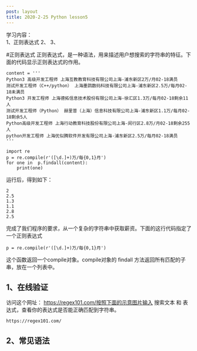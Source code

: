 ```yaml
---
post: layout
title: 2020-2-25 Python lesson5
---
```

学习内容：<br>
1、正则表达式
2、
3、


#正则表达式
正则表达式，是一种语法，用来描述用户想搜索的字符串的特征。下面的代码显示正则表达式的作用。

	content = '''
	Python3 高级开发工程师 上海互教教育科技有限公司上海-浦东新区2万/月02-18满员
	测试开发工程师（C++/python） 上海墨鹍数码科技有限公司上海-浦东新区2.5万/每月02-18未满员
	Python3 开发工程师 上海德拓信息技术股份有限公司上海-徐汇区1.3万/每月02-18剩余11人
	测试开发工程师（Python） 赫里普（上海）信息科技有限公司上海-浦东新区1.1万/每月02-18剩余5人
	Python高级开发工程师 上海行动教育科技股份有限公司上海-闵行区2.8万/月02-18剩余255人
	python开发工程师 上海优似腾软件开发有限公司上海-浦东新区2.5万/每月02-18满员
	'''
	
	import re
	p = re.compile(r'([\d.]+)万/每{0,1}月')
	for one in  p.findall(content):
	    print(one)

运行后，得到如下：

	2
	2.5
	1.3
	1.1
	2.8
	2.5

完成了我们程序的要求，从一个复杂的字符串中获取薪资。下面的这行代码指定了一个正则表达式

	p = re.compile(r'([\d.]+)万/每{0,1}月')

这个函数返回一个compile对象。compile对象的 findall 方法返回所有匹配的子串，放在一个列表中。
## 1、在线验证
访问这个网址： https://regex101.com/按照下面的示意图片输入 搜索文本 和 表达式，查看你的表达式是否能正确匹配到字符串。

	https://regex101.com/

## 2、常见语法